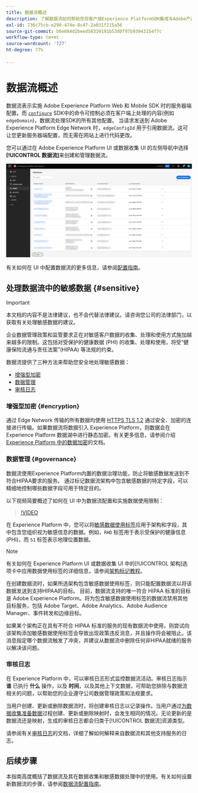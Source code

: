 ```yaml
---
title: 数据流概述
description: 了解数据流如何帮助您将客户端Experience PlatformSDK集成与Adobe产品和第三方目标连接起来。
exl-id: 736c75cb-e290-474e-8c47-2a031f215a56
source-git-commit: b6e084d2beed58339191b53d0f97b93943154f7c
workflow-type: tm+mt
source-wordcount: '727'
ht-degree: 77%

---
```


# 数据流概述

数据流表示实施 Adobe Experience Platform Web 和 Mobile SDK 时的服务器端配置。而 [`configure`](/help/web-sdk/commands/configure/overview.md) SDK中的命令可控制必须在客户端上处理的内容(例如 `edgeDomain`)，数据流处理SDK的所有其他配置。 当请求发送到 Adobe Experience Platform Edge Network 时，`edgeConfigId` 用于引用数据流。这可让您更新服务器端配置，而无需在网站上进行代码更改。

您可以通过在 Adobe Experience Platform UI 或数据收集 UI 的左侧导航中选择&#x200B;**[!UICONTROL 数据流]**&#x200B;来创建和管理数据流。

![UI 中的“数据流”选项卡](assets/overview/datastreams-tab.png)

有关如何在 UI 中配置数据流的更多信息，请参阅[配置指南](./configure.md)。

## 处理数据流中的敏感数据 {#sensitive}

>[!IMPORTANT]
>
>本文档的内容不是法律建议，也不会代替法律建议。请咨询您公司的法律部门，以获取有关处理敏感数据的建议。

企业数据管理政策和监管要求正在对敏感客户数据的收集、处理和使用方式施加越来越多的限制。这包括对受保护的健康数据 (PHI) 的收集、处理和使用，将受“健康保险流通与责任法案”(HIPAA) 等法规的约束。

数据流提供了三种方法来帮助您安全地处理敏感数据：

* [增强型加密](#encryption)
* [数据管理](#governance)
* [审核日志](#audit-logs)

### 增强型加密 {#encryption}

通过 Edge Network 传输的所有数据均使用 [HTTPS TLS 1.2](https://datatracker.ietf.org/doc/html/rfc5246) 通过安全、加密的连接进行传输。如果数据流将数据引入 Experience Platform，则数据会在 Experience Platform 数据湖中进行静态加密。有关更多信息，请参阅介绍 [Experience Platform 中的数据加密](../landing/governance-privacy-security/encryption.md)的文档。

### 数据管理 {#governance}

数据流使用Experience Platform内置的数据治理功能，防止将敏感数据发送到不符合HIPAA要求的服务。 通过标记数据流架构中包含敏感数据的特定字段，可以精细地控制哪些数据字段可用于特定目的。

以下视频简要概述了如何在 UI 中为数据流配置和实施数据使用限制：

>[!VIDEO](https://video.tv.adobe.com/v/3409588/?quality=12&learn=on&speedcontrol=on)

在 Experience Platform 中，您可以将[敏感数据使用标签](../data-governance/labels/reference.md#sensitive)应用于架构和字段，其中包含您组织视为敏感信息的数据。例如，`RHD` 标签用于表示受保护的健康信息 (PHI)，而 `S1` 标签表示地理位置数据。

>[!NOTE]
>
>有关如何在 Experience Platform UI 或数据收集 UI 中的[!UICONTROL 架构]选项卡中应用数据使用标签的详细信息，请参阅[架构标记教程](../xdm/tutorials/labels.md)。

在创建数据流时，如果所选架构包含敏感数据使用标签，则只能配置数据流以将该数据发送到支持HIPAA的目标。 目前，数据流支持的唯一符合 HIPAA 标准的目标是 Adobe Experience Platform。将为包含敏感数据使用标签的数据流禁用其他目标服务，包括 Adobe Target、Adobe Analytics、Adobe Audience Manager、事件转发和边缘目标。

如果某个架构正在具有不符合 HIPAA 标准的服务的现有数据流中使用，则尝试向该架构添加敏感数据使用标签会导致出现政策违反消息，并且操作将会被阻止。该消息指定哪个数据流触发了冲突，并建议从数据流中删除任何非HIPAA就绪的服务以解决该问题。

### 审核日志

在 Experience Platform 中，可以审核日志形式监控数据流活动。审核日志指示 **谁** 已执行 **什么** 操作，以及 **时间**，以及其他上下文数据，可帮助您排除与数据流相关的问题，以帮助您的企业遵守公司数据管理政策和法规要求。

当用户创建、更新或删除数据流时，将创建审核日志以记录操作。当用户通过[为数据收集准备数据](./data-prep.md)过程创建、更新或删除映射时，会发生相同的情况。无论更新的是数据流还是映射，生成的审核日志都会归类于[!UICONTROL 数据流]资源类型。

请参阅有关[审核日志](../landing/governance-privacy-security/audit-logs/overview.md)的文档，详细了解如何解释来自数据流和其他支持服务的日志。

## 后续步骤

本指南高度概括了数据流及其在数据收集和敏感数据处理中的使用。有关如何设置新数据流的步骤，请参阅[数据流配置指南](./configure.md)。
